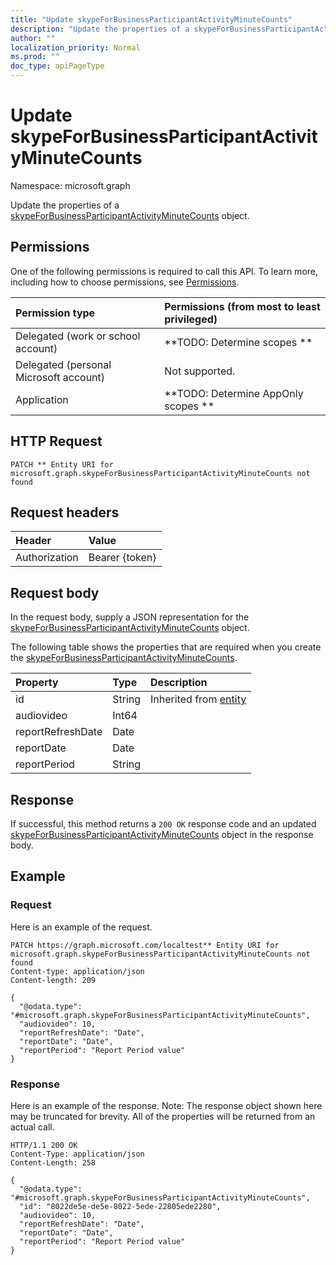```yaml
---
title: "Update skypeForBusinessParticipantActivityMinuteCounts"
description: "Update the properties of a skypeForBusinessParticipantActivityMinuteCounts object."
author: ""
localization_priority: Normal
ms.prod: ""
doc_type: apiPageType
---
```


# Update skypeForBusinessParticipantActivityMinuteCounts

Namespace: microsoft.graph

Update the properties of a [skypeForBusinessParticipantActivityMinuteCounts](../resources/skypeforbusinessparticipantactivityminutecounts.md) object.

## Permissions
One of the following permissions is required to call this API. To learn more, including how to choose permissions, see [Permissions](/concepts/permissions-reference.md).

|Permission type|Permissions (from most to least privileged)|
|:---|:---|
|Delegated (work or school account)|**TODO: Determine scopes **|
|Delegated (personal Microsoft account)|Not supported.|
|Application|**TODO: Determine AppOnly scopes **|

## HTTP Request
<!-- {
  "blockType": "ignored"
}
-->
``` http
PATCH ** Entity URI for microsoft.graph.skypeForBusinessParticipantActivityMinuteCounts not found
```

## Request headers
|Header|Value|
|:---|:---|
|Authorization|Bearer {token}|

## Request body
In the request body, supply a JSON representation for the [skypeForBusinessParticipantActivityMinuteCounts](../resources/skypeforbusinessparticipantactivityminutecounts.md) object.

The following table shows the properties that are required when you create the [skypeForBusinessParticipantActivityMinuteCounts](../resources/skypeforbusinessparticipantactivityminutecounts.md).

|Property|Type|Description|
|:---|:---|:---|
|id|String| Inherited from [entity](../resources/entity.md)|
|audiovideo|Int64||
|reportRefreshDate|Date||
|reportDate|Date||
|reportPeriod|String||



## Response
If successful, this method returns a `200 OK` response code and an updated [skypeForBusinessParticipantActivityMinuteCounts](../resources/skypeforbusinessparticipantactivityminutecounts.md) object in the response body.

## Example

### Request
Here is an example of the request.
<!-- {
  "blockType": "request",
  "name": "update_skypeforbusinessparticipantactivityminutecounts"
}
-->
``` http
PATCH https://graph.microsoft.com/localtest** Entity URI for microsoft.graph.skypeForBusinessParticipantActivityMinuteCounts not found
Content-type: application/json
Content-length: 209

{
  "@odata.type": "#microsoft.graph.skypeForBusinessParticipantActivityMinuteCounts",
  "audiovideo": 10,
  "reportRefreshDate": "Date",
  "reportDate": "Date",
  "reportPeriod": "Report Period value"
}
```

### Response
Here is an example of the response. Note: The response object shown here may be truncated for brevity. All of the properties will be returned from an actual call.
<!-- {
  "blockType": "response",
  "truncated": true
}
-->
``` http
HTTP/1.1 200 OK
Content-Type: application/json
Content-Length: 258

{
  "@odata.type": "#microsoft.graph.skypeForBusinessParticipantActivityMinuteCounts",
  "id": "8022de5e-de5e-8022-5ede-22805ede2280",
  "audiovideo": 10,
  "reportRefreshDate": "Date",
  "reportDate": "Date",
  "reportPeriod": "Report Period value"
}
```


